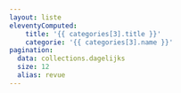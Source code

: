 ```yaml
---
layout: liste
eleventyComputed:
    title: '{{ categories[3].title }}'
    categorie: '{{ categories[3].name }}'
pagination:
  data: collections.dagelijks
  size: 12
  alias: revue
---
```

<!--
infortunatly, this is not easy to create a double pagination such as 
pagination:
  data: categories
  pagination:
    data: collections[categorie]
see: https://github.com/11ty/eleventy/issues/332
https://benwhite.com.au/blog/nested-pagination/
-->